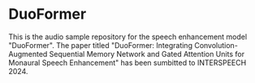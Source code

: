 # DuoFormer
 This is the audio sample repository for the speech enhancement model "DuoFormer". The paper titled "DuoFormer: Integrating Convolution-Augmented Sequential Memory Network and Gated Attention Units for Monaural Speech Enhancement" has been sumbitted to INTERSPEECH 2024.
